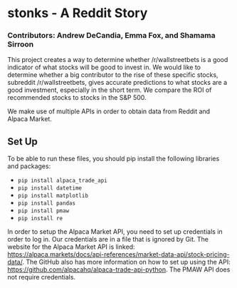 # stonks - A Reddit Story

### Contributors: Andrew DeCandia, Emma Fox, and Shamama Sirroon

This project creates a way to determine whether /r/wallstreetbets is a good indicator of what stocks will be good to invest in. We would like to determine whether a big contributor to the rise of these specific stocks, subreddit /r/wallstreetbets, gives accurate predictions to what stocks are a good investment, especially in the short term. We compare the ROI of recommended stocks to stocks in the S&P 500.

We make use of multiple APIs in order to obtain data from Reddit and Alpaca Market.

## Set Up

To be able to run these files, you should pip install the following libraries and packages:
* `pip install alpaca_trade_api`
* `pip install datetime`
* `pip install matplotlib`
* `pip install pandas`
* `pip install pmaw`
* `pip install re`

In order to setup the Alpaca Market API, you need to set up credentials in order to log in. Our credentials are in a file that is ignored by Git. The website for the Alpaca Market API is linked: https://alpaca.markets/docs/api-references/market-data-api/stock-pricing-data/. The GitHub also has more information on how to set up using the API: https://github.com/alpacahq/alpaca-trade-api-python. The PMAW API does not require credentials.
